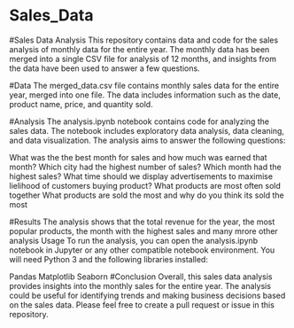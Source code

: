 # Sales_Data
#Sales Data Analysis
This repository contains data and code for the sales analysis of monthly data for the entire year. The monthly data has been merged into a single CSV file for analysis of 12 months, and insights from the data have been used to answer a few questions.

#Data
The merged_data.csv file contains monthly sales data for the entire year, merged into one file. The data includes information such as the date, product name, price, and quantity sold.

#Analysis
The analysis.ipynb notebook contains code for analyzing the sales data. The notebook includes exploratory data analysis, data cleaning, and data visualization. The analysis aims to answer the following questions:

What was the the best month for sales and how much was earned that month?
Which city had the highest number of sales?
Which month had the highest sales?
What time should  we display advertisements to maximise lielihood of customers buying product?
What products are most often sold together
What products are sold the most and why do you think its sold the most

#Results
The analysis shows that the total revenue for the year, the most popular products, the month with the highest sales and many mrore other analysis
Usage
To run the analysis, you can open the analysis.ipynb notebook in Jupyter or any other compatible notebook environment. You will need Python 3 and the following libraries installed:

Pandas
Matplotlib
Seaborn
#Conclusion
Overall, this sales data analysis provides insights into the monthly sales for the entire year. The analysis could be useful for identifying trends and making business decisions based on the sales data.
Please feel free to create a pull request or issue in this repository.

